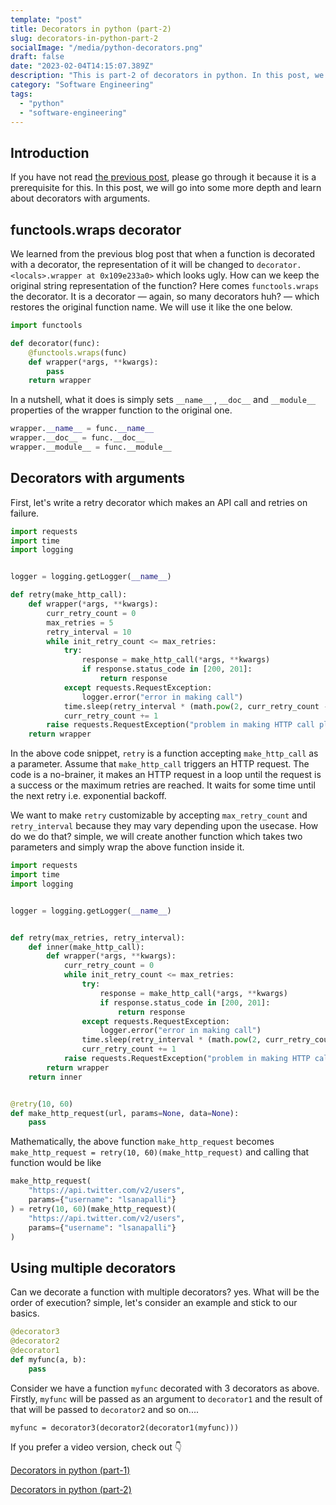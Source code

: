 ```yaml
---
template: "post"
title: Decorators in python (part-2)
slug: decorators-in-python-part-2
socialImage: "/media/python-decorators.png"
draft: false
date: "2023-02-04T14:15:07.389Z"
description: "This is part-2 of decorators in python. In this post, we will learn about decorators with arguments and some of the applications"
category: "Software Engineering"
tags:
  - "python"
  - "software-engineering"
---
```

## Introduction

If you have not read [the previous post](https://lokesh1729.com/posts/python-decorators), please go through it because it is a prerequisite for this. In this post, we will go into some more depth and learn about decorators with arguments.

## functools.wraps decorator

We learned from the previous blog post that when a function is decorated with a decorator, the representation of it will be changed to `decorator.<locals>.wrapper at 0x109e233a0>` which looks ugly. How can we keep the original string representation of the function? Here comes `functools.wraps` the decorator. It is a decorator — again, so many decorators huh? — which restores the original function name. We will use it like the one below.

```python
import functools

def decorator(func):
    @functools.wraps(func)
    def wrapper(*args, **kwargs):
        pass
    return wrapper
```

In a nutshell, what it does is simply sets `__name__` , `__doc__` and `__module__` properties of the wrapper function to the original one.

```python
wrapper.__name__ = func.__name__
wrapper.__doc__ = func.__doc__
wrapper.__module__ = func.__module__
```

## Decorators with arguments

First, let's write a retry decorator which makes an API call and retries on failure.

```python
import requests
import time
import logging


logger = logging.getLogger(__name__)

def retry(make_http_call):
    def wrapper(*args, **kwargs):
        curr_retry_count = 0
        max_retries = 5
        retry_interval = 10
        while init_retry_count <= max_retries:
            try:
                response = make_http_call(*args, **kwargs)
                if response.status_code in [200, 201]:
                    return response
            except requests.RequestException:
                logger.error("error in making call")
            time.sleep(retry_interval * (math.pow(2, curr_retry_count - 1))) # retry_interval * 2^(n-1) -> exponential backoff
            curr_retry_count += 1
        raise requests.RequestException("problem in making HTTP call please check logs")
    return wrapper
```

In the above code snippet, `retry` is a function accepting `make_http_call` as a parameter. Assume that `make_http_call` triggers an HTTP request. The code is a no-brainer, it makes an HTTP request in a loop until the request is a success or the maximum retries are reached. It waits for some time until the next retry i.e. exponential backoff.

We want to make `retry` customizable by accepting `max_retry_count` and `retry_interval` because they may vary depending upon the usecase. How do we do that? simple, we will create another function which takes two parameters and simply wrap the above function inside it.

```python
import requests
import time
import logging


logger = logging.getLogger(__name__)


def retry(max_retries, retry_interval):
    def inner(make_http_call):
        def wrapper(*args, **kwargs):
            curr_retry_count = 0
            while init_retry_count <= max_retries:
                try:
                    response = make_http_call(*args, **kwargs)
                    if response.status_code in [200, 201]:
                        return response
                except requests.RequestException:
                    logger.error("error in making call")
                time.sleep(retry_interval * (math.pow(2, curr_retry_count - 1))) # retry_interval * 2^(n-1) -> exponential backoff
                curr_retry_count += 1
            raise requests.RequestException("problem in making HTTP call please check logs")
        return wrapper
    return inner


@retry(10, 60)
def make_http_request(url, params=None, data=None):
    pass
```

Mathematically, the above function `make_http_request` becomes `make_http_request = retry(10, 60)(make_http_request)` and calling that function would be like

```python
make_http_request(
    "https://api.twitter.com/v2/users",
    params={"username": "lsanapalli"}
) = retry(10, 60)(make_http_request)(
    "https://api.twitter.com/v2/users",
    params={"username": "lsanapalli"}
)
```

## Using multiple decorators

Can we decorate a function with multiple decorators? yes. What will be the order of execution? simple, let's consider an example and stick to our basics.

```python
@decorator3
@decorator2
@decorator1
def myfunc(a, b):
    pass
```

Consider we have a function `myfunc` decorated with 3 decorators as above. Firstly, `myfunc` will be passed as an argument to `decorator1` and the result of that will be passed to `decorator2` and so on....

`myfunc = decorator3(decorator2(decorator1(myfunc)))`

If you prefer a video version, check out 👇

[](https://www.youtube.com/watch?v=puMqIA4NNmc)[Decorators in python (part-1)](https://www.youtube.com/watch?v=puMqIA4NNmc)

[Decorators in python (part-2)](https://youtu.be/4EiEUyvD0KU)